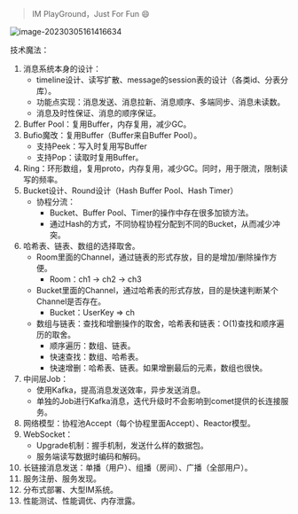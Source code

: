> IM PlayGround，Just For Fun 😄

![image-20230305161416634](https://typroa-jasonzhi.oss-cn-guangzhou.aliyuncs.com/imgs/image-20230305161416634.png)

技术魔法：
1. 消息系统本身的设计：
    - timeline设计、读写扩散、message的session表的设计（各类id、分表分库）。
    - 功能点实现：消息发送、消息拉新、消息顺序、多端同步、消息未读数。
    - 消息及时性保证、消息的顺序保证。
2. Buffer Pool：复用Buffer，内存复用，减少GC。
3. Bufio魔改：复用Buffer（Buffer来自Buffer Pool）。
    - 支持Peek：写入时复用写Buffer
    - 支持Pop：读取时复用Buffer。
4. Ring：环形数组，复用proto，内存复用，减少GC。同时，用于限流，限制读写的频率。
5. Bucket设计、Round设计（Hash Buffer Pool、Hash Timer）
    - 协程分流：
        - Bucket、Buffer Pool、Timer的操作中存在很多加锁方法。
        - 通过Hash的方式，不同协程协程分配到不同的Bucket，从而减少冲突。
6. 哈希表、链表、数组的选择取舍。
    - Room里面的Channel，通过链表的形式存放，目的是增加/删除操作方便。
        - Room：ch1 -> ch2 -> ch3
    - Bucket里面的Channel，通过哈希表的形式存放，目的是快速判断某个Channel是否存在。
        - Bucket：UserKey => ch
    - 数组与链表：查找和增删操作的取舍，哈希表和链表：O(1)查找和顺序遍历的取舍。
        - 顺序遍历：数组、链表。
        - 快速查找：数组、哈希表。
        - 快速增删：哈希表、链表。如果增删最后的元素，数组也很快。
7. 中间层Job：
    - 使用Kafka，提高消息发送效率，异步发送消息。
    - 单独的Job进行Kafka消息，迭代升级时不会影响到comet提供的长连接服务。
8. 网络模型：协程池Accept（每个协程里面Accept）、Reactor模型。
9. WebSocket：
    - Upgrade机制：握手机制，发送什么样的数据包。
    - 服务端读写数据时编码和解码。
10. 长链接消息发送：单播（用户）、组播（房间）、广播（全部用户）。
11. 服务注册、服务发现。
12. 分布式部署、大型IM系统。
13. 性能测试、性能调优、内存泄露。
